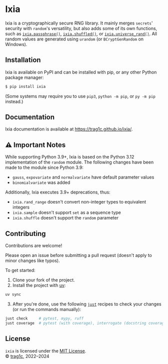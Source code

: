 # Ixia
Ixia is a cryptographically secure RNG library. It mainly merges `secrets`'
security with `random`'s versatility, but also adds some of its own
functions, such as [`ixia.passphrase()`][ixia-passphrase],
[`ixia.shuffled()`][ixia-shuffled],
or [`ixia.universe_rand()`][ixia-universe-rand].
All random values are generated using `urandom` (or `BCryptGenRandom` on Windows).

## Installation
Ixia is available on PyPI and can be installed with pip, or any other Python package manager:
```sh
$ pip install ixia
```
(Some systems may require you to use `pip3`, `python -m pip`, or `py -m pip` instead.)

## Documentation
Ixia documentation is available at https://trag1c.github.io/ixia/.

## ⚠️ Important Notes
While supporting Python 3.9+, Ixia is based on the Python 3.12 implementation
of the `random` module. The following changes have been made to the module
since Python 3.9:
- `gauss`, `expovariate` and `normalvariate` have default parameter values
- `binomialvariate` was added

Additionally, Ixia executes 3.9+ deprecations, thus:
- `ixia.rand_range` doesn't convert non-integer types to equivalent integers
- `ixia.sample` doesn't support `set` as a sequence type
- `ixia.shuffle` doesn't support the `random` parameter

## Contributing

Contributions are welcome!

Please open an issue before submitting a pull request
(doesn't apply to minor changes like typos).

To get started:

1. Clone your fork of the project.
2. Install the project with [uv]:
```sh
uv sync
```
3. After you're done, use the following [`just`][just] recipes to check your
   changes (or run the commands manually):
```sh
just check     # pytest, mypy, ruff
just coverage  # pytest (with coverage), interrogate (docstring coverage)
```

## License
`ixia` is licensed under the [MIT License].  
© [trag1c], 2022–2024

[MIT License]: https://opensource.org/license/mit/
[trag1c]: https://github.com/trag1c/
[ixia-passphrase]: https://trag1c.github.io/ixia/strings_and_bytes.html#ixiapassphrase
[ixia-shuffled]: https://trag1c.github.io/ixia/sequences.html#ixiashuffled
[ixia-universe-rand]: https://trag1c.github.io/ixia/integers.html#ixiauniverse_rand
[uv]: https://docs.astral.sh/uv/
[just]: https://github.com/casey/just/
